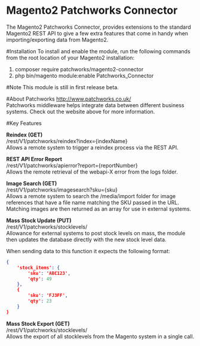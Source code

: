 # Magento2 Patchworks Connector

The Magento2 Patchworks Connector, provides extensions to the standard 
Magento2 REST API to give a few extra features that come in handy when
importing/exporting data from Magento2.

#Installation
To install and enable the module, run the following commands from the root location of your Magento2 installation:
1. composer require patchworks/magento2-connector
2. php bin/magento module:enable Patchworks_Connector

#Note
This module is still in first release beta.

#About Patchworks
http://www.patchworks.co.uk/<br />
Patchworks middleware helps integrate data between different business
systems. Check out the website above for more information.

#Key Features

<b>Reindex (GET)</b><br />
/rest/V1/patchworks/reindex?index={indexName}<br />
Allows a remote system to trigger a reindex process via the REST API.

<b>REST API Error Report</b><br />
/rest/V1/patchworks/apierror?report={reportNumber}<br />
Allows the remote retrieval of the webapi-X error from the logs folder.

<b>Image Search (GET)</b><br />
/rest/V1/patchworks/imagesearch?sku={sku}<br />
Allows a remote system to search the /media/import folder for image
references that have a file name matching the SKU passed in the URL. 
Matching images are then returned as an array for use in external systems.

<b>Mass Stock Update (PUT)</b><br />
/rest/V1/patchworks/stocklevels/<br />
Allowance for external systems to post stock levels on mass, the module
then updates the database directly with the new stock level data. 

When sending data to this function it expects the following format:

```json
{
    'stock_items': {
        'sku': 'ABC123',
        'qty': 49
    },
    {
        'sku': 'FJ3FF',
        'qty': 23
    }
}
```

<b>Mass Stock Export (GET)</b><br />
/rest/V1/patchworks/stocklevels/<br />
Allows the export of all stocklevels from the Magento system in a single call.